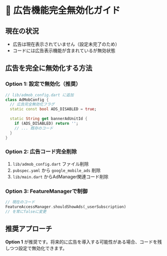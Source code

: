 # 🚫 広告機能完全無効化ガイド

## 現在の状況
- 広告は現在表示されていません（設定未完了のため）
- コードには広告表示機能が含まれているが無効状態

## 広告を完全に無効化する方法

### Option 1: 設定で無効化（推奨）
```dart
// lib/admob_config.dart に追加
class AdMobConfig {
  // 広告完全無効化フラグ
  static const bool ADS_DISABLED = true;
  
  static String get bannerAdUnitId {
    if (ADS_DISABLED) return '';
    // ... 既存のコード
  }
}
```

### Option 2: 広告コード完全削除
1. `lib/admob_config.dart` ファイル削除
2. `pubspec.yaml` から `google_mobile_ads` 削除
3. `lib/main.dart` からAdManager関連コード削除

### Option 3: FeatureManagerで制御
```dart
// 現在のコード
FeatureAccessManager.shouldShowAds(_userSubscription)
// を常にfalseに変更
```

## 推奨アプローチ
**Option 1** が推奨です。将来的に広告を導入する可能性がある場合、コードを残しつつ設定で無効化できます。